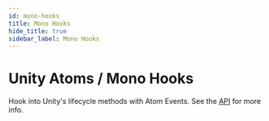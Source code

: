 ```yaml
---
id: mono-hooks
title: Mono Hooks
hide_title: true
sidebar_label: Mono Hooks
---
```


# Unity Atoms / Mono Hooks

Hook into Unity's lifecycle methods with Atom Events. See the [API](../api/unityatoms.monohooks) for more info.
